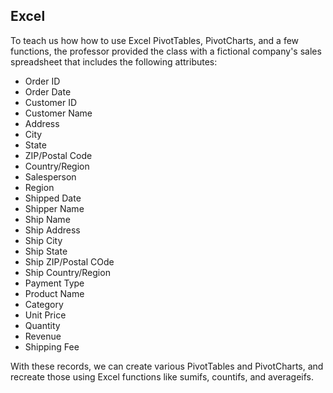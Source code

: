 ## Excel

To teach us how how to use Excel PivotTables, PivotCharts, and a few functions, the professor provided the class with a fictional company's sales spreadsheet that includes the following attributes:
- Order ID
- Order Date
- Customer ID
- Customer Name
- Address
- City
- State
- ZIP/Postal Code
- Country/Region
- Salesperson
- Region
- Shipped Date
- Shipper Name
- Ship Name
- Ship Address
- Ship City
- Ship State
- Ship ZIP/Postal COde
- Ship Country/Region
- Payment Type
- Product Name
- Category
- Unit Price
- Quantity
- Revenue
- Shipping Fee

With these records, we can create various PivotTables and PivotCharts, and recreate those using Excel functions like sumifs, countifs, and averageifs.
